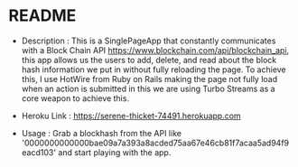 # README


* Description : This is a SinglePageApp that constantly communicates with a Block Chain API https://www.blockchain.com/api/blockchain_api, this app allows us the users to add, delete, and read about the block hash information we put in without fully reloading the page. To achieve this, I use HotWire from Ruby on Rails making the page not fully load when an action is submitted in this we are using Turbo Streams as a core weapon to achieve this.

* Heroku Link : https://serene-thicket-74491.herokuapp.com

* Usage : Grab a blockhash from the API like '0000000000000bae09a7a393a8acded75aa67e46cb81f7acaa5ad94f9eacd103' and start playing with the app.
